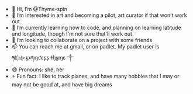 - 👋 Hi, I’m @Thyme-spin
- 👀 I’m interested in art and becoming a pilot, art curator if that won't work out.
- 🌱 I’m currently learning how to code, and planning on learning latitude and longitude, though I'm not sure that'll work out
- 💞️ I’m looking to collaborate on a project with some friends
- 📫 You can reach me at gmail, or on padlet. My padlet user is ཧᜰ꙰ꦿ➢℘ཞıŋƈɛʂʂ ɬɧყɱɛ ༒
- 😄 Pronouns: she, her
- ⚡ Fun fact: I like to track planes, and have many hobbies that I may or may not be good at, and have big dreams

<!---
Thyme-spin/Thyme-spin is a ✨ special ✨ repository because its `README.md` (this file) appears on your GitHub profile.
You can click the Preview link to take a look at your changes.
--->

